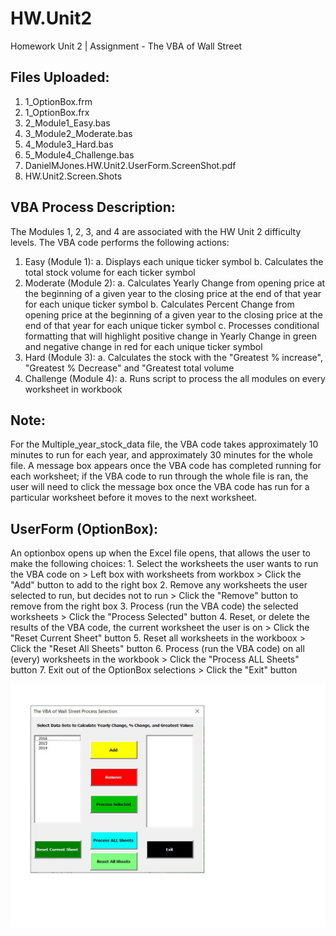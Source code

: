 # HW.Unit2
Homework Unit 2 | Assignment - The VBA of Wall Street

## Files Uploaded:
1. 1_OptionBox.frm
2. 1_OptionBox.frx
3. 2_Module1_Easy.bas
4. 3_Module2_Moderate.bas
5. 4_Module3_Hard.bas
6. 5_Module4_Challenge.bas
7. DanielMJones.HW.Unit2.UserForm.ScreenShot.pdf
8. HW.Unit2.Screen.Shots

## VBA Process Description:
The Modules 1, 2, 3, and 4 are associated with the HW Unit 2 difficulty levels. The VBA code performs the following actions:
  1. Easy (Module 1):
      a. Displays each unique ticker symbol
      b. Calculates the total stock volume for each ticker symbol
  2. Moderate (Module 2):
      a.  Calculates Yearly Change from opening price at the beginning of a given year to the closing price at the end of that year for each unique ticker symbol
      b.  Calculates Percent Change from opening price at the beginning of a given year to the closing price at the end of that year for each unique ticker symbol
      c. Processes conditional formatting that will highlight positive change in Yearly Change in green and negative change in red for each unique ticker symbol
  3. Hard (Module 3):
      a. Calculates the stock with the "Greatest % increase", "Greatest % Decrease" and "Greatest total volume
  4. Challenge (Module 4):
      a. Runs script to process the all modules on every worksheet in workbook
      
## Note:
  For the Multiple_year_stock_data file, the VBA code takes approximately 10 minutes to run for each year, and approximately 30 minutes for the whole file.  A message box appears once the VBA code has completed running for each worksheet; if the VBA code to run through the whole file is ran, the user will need to click the message box once the VBA code has run for a particular worksheet before it moves to the next worksheet.
  
## UserForm (OptionBox):
  An optionbox opens up when the Excel file opens, that allows the user to make the following choices:
    1. Select the worksheets the user wants to run the VBA code on
         > Left box with worksheets from workbox
         > Click the "Add" button to add to the right box
    2. Remove any worksheets the user selected to run, but decides not to run
         > Click the "Remove" button to remove from the right box
    3. Process (run the VBA code) the selected worksheets
        > Click the "Process Selected" button
    4. Reset, or delete the results of the VBA code, the current worksheet the user is on
        > Click the "Reset Current Sheet" button
    5. Reset all worksheets in the workboox
        > Click the "Reset All Sheets" button
    6. Process (run the VBA code) on all (every) worksheets in the workbook
        > Click the "Process ALL Sheets" button
    7. Exit out of the OptionBox selections
        > Click the "Exit" button
      
![alt text](https://github.com/DanielMJones2005/HW.Unit2/blob/master/UserForm.jpg)
